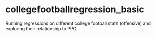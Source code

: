 # collegefootballregression_basic
Running regressions on different college football stats (offensive) and exploring their relationship to PPG
